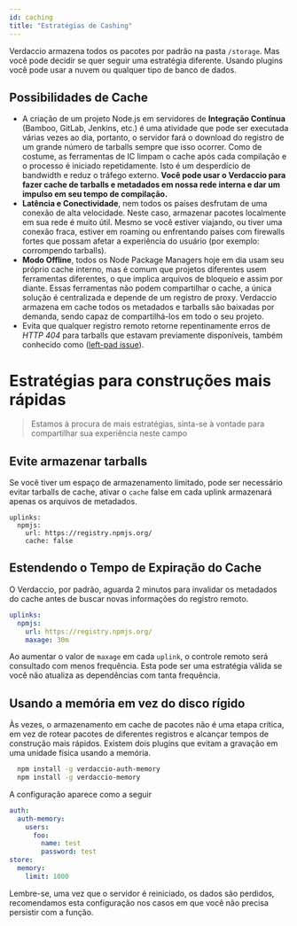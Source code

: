 ```yaml
---
id: caching
title: "Estratégias de Cashing"
---
```


Verdaccio armazena todos os pacotes por padrão na pasta `/storage`. Mas você pode decidir se quer seguir uma estratégia diferente. Usando plugins você pode usar a nuvem ou qualquer tipo de banco de dados.

## Possibilidades de Cache

* A criação de um projeto Node.js em servidores de **Integração Contínua** (Bamboo, GitLab, Jenkins, etc.) é uma atividade que pode ser executada várias vezes ao dia, portanto, o servidor fará o download do registro de um grande número de tarballs sempre que isso ocorrer. Como de costume, as ferramentas de IC limpam o cache após cada compilação e o processo é iniciado repetidamente. Isto é um desperdício de bandwidth e reduz o tráfego externo. **Você pode usar o Verdaccio para fazer cache de tarballs e metadados em nossa rede interna e dar um impulso em seu tempo de compilação.**
* **Latência e Conectividade**, nem todos os países desfrutam de uma conexão de alta velocidade. Neste caso, armazenar pacotes localmente em sua rede é muito útil. Mesmo se você estiver viajando, ou tiver uma conexão fraca, estiver em roaming ou enfrentando países com firewalls fortes que possam afetar a experiência do usuário (por exemplo: corrompendo tarballs).
* **Modo Offline**, todos os Node Package Managers hoje em dia usam seu próprio cache interno, mas é comum que projetos diferentes usem ferramentas diferentes, o que implica arquivos de bloqueio e assim por diante. Essas ferramentas não podem compartilhar o cache, a única solução é centralizada e depende de um registro de proxy. Verdaccio armazena em cache todos os metadados e tarballs são baixadas por demanda, sendo capaz de compartilhá-los em todo o seu projeto.
* Evita que qualquer registro remoto retorne repentinamente erros de *HTTP 404* para tarballs que estavam previamente disponíveis, também conhecido como ([left-pad issue](https://www.theregister.co.uk/2016/03/23/npm_left_pad_chaos/)).

# Estratégias para construções mais rápidas

> Estamos à procura de mais estratégias, sinta-se à vontade para compartilhar sua experiência neste campo

## Evite armazenar tarballs

Se você tiver um espaço de armazenamento limitado, pode ser necessário evitar tarballs de cache, ativar o `cache` false em cada uplink armazenará apenas os arquivos de metadados.

    uplinks:
      npmjs:
        url: https://registry.npmjs.org/
        cache: false
    

## Estendendo o Tempo de Expiração do Cache

O Verdaccio, por padrão, aguarda 2 minutos para invalidar os metadados do cache antes de buscar novas informações do registro remoto.

```yaml
uplinks:
  npmjs:
    url: https://registry.npmjs.org/
    maxage: 30m
```

Ao aumentar o valor de `maxage` em cada `uplink`, o controle remoto será consultado com menos frequência. Esta pode ser uma estratégia válida se você não atualiza as dependências com tanta frequência.

## Usando a memória em vez do disco rígido

Às vezes, o armazenamento em cache de pacotes não é uma etapa crítica, em vez de rotear pacotes de diferentes registros e alcançar tempos de construção mais rápidos. Existem dois plugins que evitam a gravação em uma unidade física usando a memória.

```bash
  npm install -g verdaccio-auth-memory
  npm install -g verdaccio-memory
```

A configuração aparece como a seguir

```yaml
auth:
  auth-memory:
    users:
      foo:
        name: test
        password: test
store:
  memory:
    limit: 1000
```

Lembre-se, uma vez que o servidor é reiniciado, os dados são perdidos, recomendamos esta configuração nos casos em que você não precisa persistir com a função.